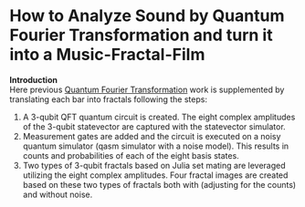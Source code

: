 # How to Analyze Sound by Quantum Fourier Transformation and turn it into a Music-Fractal-Film

**Introduction**
<br/>
Here previous [Quantum Fourier Transformation](https://github.com/TMuehge/Quantum-Fourier-Transformation) work is supplemented by translating each bar into fractals following the steps: 

  1.	A 3-qubit QFT quantum circuit is created. The eight complex amplitudes of the 3-qubit statevector are captured with the statevector simulator. 
  2.	Measurement gates are added and the circuit is executed on a noisy quantum simulator (qasm simulator with a noise model). This results in counts and probabilities of each of the eight basis states. 
  3.	Two types of 3-qubit fractals based on Julia set mating are leveraged utilizing the eight complex amplitudes. Four fractal images are created based on these two types of fractals both with (adjusting for the counts) and without noise.

